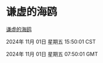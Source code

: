 # 谦虚的海鸥
[谦虚的海鸥](http://219.139.197.74:56308/qxdho/course/base/hotlink/index.php)

2024年 11月 01日 星期五 15:50:01 CST

2024年 11月 01日 星期五 07:50:01 GMT
